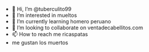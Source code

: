 - 👋 Hi, I’m @tuberculito99
- 👀 I’m interested in mueltos
- 🌱 I’m currently learning homero peruano
- 💞️ I’m looking to collaborate on ventadecabellitos.com
- 📫 How to reach me ricaspatas
- me gustan los muertos

<!---
tuberculito99/tuberculito99 is a ✨ special ✨ repository because its `README.md` (this file) appears on your GitHub profile.
You can click the Preview link to take a look at your changes.
--->
